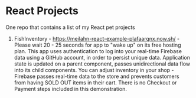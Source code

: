 # React Projects
One repo that contains a list of my React pet projects

1. FishInventory - https://meilahn-react-example-plafaarqnx.now.sh/ - Please wait 20 - 25 seconds for app to "wake up" on its free hosting plan. This app uses authentication to log into your real-time Firebase data using a GitHub account, in order to persist unique data. Application state is updated on a parent component, passes unidirectional data flow into its child components. You can adjust inventory in your shop - Firebase passes real-time data to the store and prevents customers from having SOLD OUT items in their cart. There is no Checkout or Payment steps included in this demonstration.
